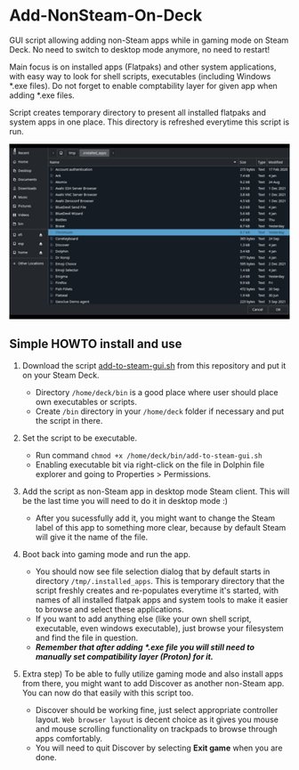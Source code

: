 # Add-NonSteam-On-Deck
GUI script allowing adding non-Steam apps while in gaming mode on Steam Deck. No need to switch to desktop mode anymore, no need to restart!

Main focus is on installed apps (Flatpaks) and other system applications, with easy way to look for shell scripts, executables (including Windows *.exe files).
Do not forget to enable comptability layer for given app when adding *.exe files. 

Script creates temporary directory to present all installed flatpaks and system apps in one place. This directory is refreshed everytime this script is run.

![Add to Steam GUI](/add-to-steam-gui.jpg?raw=true "Add to Steam while in Gaming mode")

## Simple HOWTO install and use

 1. Download the script [add-to-steam-gui.sh](add-to-steam-gui.sh) from this repository and put it on your Steam Deck. 
     - Directory `/home/deck/bin` is a good place where user should place own executables or scripts. 
     - Create `/bin` directory in your `/home/deck` folder if necessary and put the script in there. 
  
 2. Set the script to be executable.
     - Run command `chmod +x /home/deck/bin/add-to-steam-gui.sh`
     - Enabling executable bit via right-click on the file in Dolphin file explorer and going to Properties > Permissions.
 
 3. Add the script as non-Steam app in desktop mode Steam client. This will be the last time you will need to do it in desktop mode :)
     - After you sucessfully add it, you might want to change the Steam label of this app to something more clear, because by default Steam will give it the name of the file.

 4. Boot back into gaming mode and run the app. 
     - You should now see file selection dialog that by default starts in directory `/tmp/.installed_apps`. This is temporary directory that the script freshly creates and re-populates everytime it's started, with names of all installed flatpak apps and system tools to make it easier to browse and select these applications.
     - If you want to add anything else (like your own shell script, executable, even windows executable), just browse your filesystem and find the file in question. 
     - ***Remember that after adding \*.exe file you will still need to manually set compatibility layer (Proton) for it.***
 
 5. Extra step) To be able to fully utilize gaming mode and also install apps from there, you might want to add Discover as another non-Steam app. You can now do that easily with this script too.
     - Discover should be working fine, just select appropriate controller layout. `Web browser layout` is decent choice as it gives you mouse and mouse scrolling functionality on trackpads to browse through apps comfortably.
     - You will need to quit Discover by selecting **Exit game** when you are done. 
